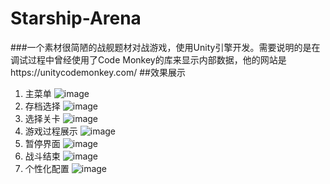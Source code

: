 # Starship-Arena
###一个素材很简陋的战舰题材对战游戏，使用Unity引擎开发。需要说明的是在调试过程中曾经使用了Code Monkey的库来显示内部数据，他的网站是https://unitycodemonkey.com/ 
##效果展示
1. 主菜单
![image](https://github.com/KamenRiderHibiki/readme_add_pic/blob/master/Starship_Arena/1-%E4%B8%BB%E8%8F%9C%E5%8D%95.png)
2. 存档选择
![image](https://github.com/KamenRiderHibiki/readme_add_pic/blob/master/Starship_Arena/2-%E5%AD%98%E6%A1%A3%E9%A1%B5%E9%9D%A2.png)
3. 选择关卡
![image](https://github.com/KamenRiderHibiki/readme_add_pic/blob/master/Starship_Arena/3-%E9%80%89%E5%85%B3%E9%A1%B5%E9%9D%A2.png)
4. 游戏过程展示
![image](https://github.com/KamenRiderHibiki/readme_add_pic/blob/master/Starship_Arena/4-%E6%88%98%E6%96%97%E9%A1%B5%E9%9D%A2.png)
5. 暂停界面
![image](https://github.com/KamenRiderHibiki/readme_add_pic/blob/master/Starship_Arena/5-%E6%9A%82%E5%81%9C%E9%A1%B5%E9%9D%A2.png)
6. 战斗结束
![image](https://github.com/KamenRiderHibiki/readme_add_pic/blob/master/Starship_Arena/6-%E6%88%98%E6%96%97%E7%BB%93%E6%9D%9F%E9%A1%B5%E9%9D%A2.png)
7. 个性化配置
![image](https://github.com/KamenRiderHibiki/readme_add_pic/blob/master/Starship_Arena/7-%E7%8E%A9%E5%AE%B6%E9%85%8D%E7%BD%AE%E9%A1%B5%E9%9D%A2.png)
